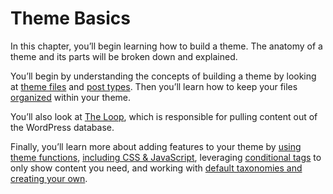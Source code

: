 # Theme Basics

In this chapter, you’ll begin learning how to build a theme. The anatomy of a theme and its parts will be broken down and explained.

You’ll begin by understanding the concepts of building a theme by looking at [theme files](https://developer.wordpress.org/themes/basics/template-files/) and [post types](https://developer.wordpress.org/themes/basics/post-types/). Then you’ll learn how to keep your files [organized](https://developer.wordpress.org/themes/basics/organizing-theme-files/) within your theme.

You’ll also look at [The Loop](https://developer.wordpress.org/themes/basics/the-loop/ "The Loop"), which is responsible for pulling content out of the WordPress database.

Finally, you’ll learn more about adding features to your theme by [using theme functions](https://developer.wordpress.org/themes/basics/theme-functions/ "Theme Functions"), [including CSS & JavaScript](https://developer.wordpress.org/themes/basics/including-css-javascript/ "Including CSS & JavaScript"), leveraging [conditional tags](https://developer.wordpress.org/themes/basics/conditional-tags/ "Conditional Tags") to only show content you need, and working with [default taxonomies and creating your own](https://developer.wordpress.org/themes/basics/categories-tags-custom-taxonomies/).

